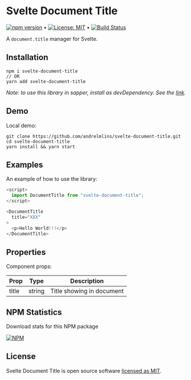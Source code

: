 # Svelte Document Title

[![npm version](https://badge.fury.io/js/svelte-document-title.svg)](https://www.npmjs.com/package/svelte-document-title) &bull; [![License: MIT](https://img.shields.io/badge/License-MIT-yellow.svg)](https://github.com/andrelmlins/svelte-document-title/blob/master/LICENSE) &bull; [![Build Status](https://travis-ci.com/andrelmlins/svelte-document-title.svg?branch=master)](https://travis-ci.com/andrelmlins/svelte-document-title)

A `document.title` manager for Svelte.

## Installation

```
npm i svelte-document-title
// OR
yarn add svelte-document-title
```

<em>Note: to use this library in sapper, install as devDependency. See the [link](https://github.com/sveltejs/sapper-template#using-external-components).</em>

## Demo

Local demo:

```
git clone https://github.com/andrelmlins/svelte-document-title.git
cd svelte-document-title
yarn install && yarn start
```

## Examples

An example of how to use the library:

```js
<script>
  import DocumentTitle from "svelte-document-title";
</script>

<DocumentTitle
  title="XXX"
>
  <p>Hello World!!!</p>
</DocumentTitle>
```

## Properties

Component props:

| Prop  | Type   | Description               |
| ----- | ------ | ------------------------- |
| title | string | Title showing in document |

## NPM Statistics

Download stats for this NPM package

[![NPM](https://nodei.co/npm/svelte-document-title.png)](https://nodei.co/npm/svelte-document-title/)

## License

Svelte Document Title is open source software [licensed as MIT](https://github.com/andrelmlins/svelte-document-title/blob/master/LICENSE).
